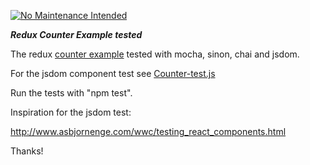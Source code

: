 [![No Maintenance Intended](http://unmaintained.tech/badge.svg)](http://unmaintained.tech/)

***Redux Counter Example tested***

The redux [counter example](https://github.com/gaearon/redux/tree/master/examples/counter) tested with mocha, sinon, chai and jsdom.

For the jsdom component test see [Counter-test.js](https://github.com/andimarek/redux-counter-tested/blob/master/test/components/Counter-test.js)


Run the tests with "npm test".

Inspiration for the jsdom test:

http://www.asbjornenge.com/wwc/testing_react_components.html

Thanks!


